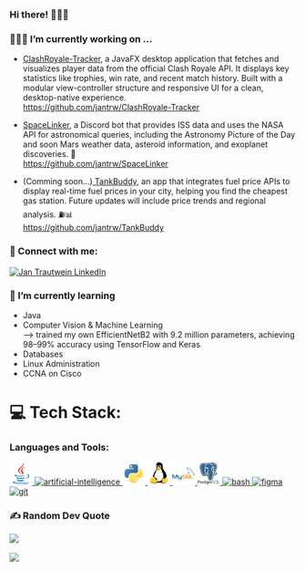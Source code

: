 ### Hi there! 👋🖖🤖

### 🧑🏻‍💻 I’m currently working on ...
  - [ClashRoyale-Tracker](https://github.com/jantrw/ClashRoyale-Tracker), a JavaFX desktop application that fetches and visualizes player data from the official Clash Royale API. It displays key statistics like trophies, win rate, and recent match history. Built with a modular view-controller structure and responsive UI for a clean, desktop-native experience.                                                                                                                                                                                     
    https://github.com/jantrw/ClashRoyale-Tracker
  
  - [SpaceLinker](https://github.com/jantrw/SpaceLinker), a Discord bot that provides ISS data and uses the NASA API for astronomical queries, including the Astronomy Picture of the Day and soon Mars weather data, asteroid information, and exoplanet discoveries. 🚀                                                                                
    https://github.com/jantrw/SpaceLinker
    
  - (Comming soon...)[ TankBuddy](https://github.com/jantrw/TankBuddy), an app that integrates fuel price APIs to display real-time fuel prices in your city, helping you find the cheapest gas station. Future updates will include price trends and regional analysis. ⛽📊  
    https://github.com/jantrw/TankBuddy
    
### 🤝 Connect with me:

<p align="left">
   <a href="https://www.linkedin.com/in/jan-trautwein" target="_blank">
    <img align="center" src="https://raw.githubusercontent.com/rahuldkjain/github-profile-readme-generator/master/src/images/icons/Social/linked-in-alt.svg" alt="Jan Trautwein LinkedIn" height="30" width="40" />
  </a>
</p>
    
### 🌱 I’m currently learning 
  - Java
  - Computer Vision & Machine Learning   <br>                                                                                                                                                                                                                                          --> trained my own EfficientNetB2 with 9.2 million parameters, achieving 98–99% accuracy using TensorFlow and Keras
  - Databases
  - Linux Administration
  - CCNA on Cisco

# 💻 Tech Stack:

<h3 align="left">Languages and Tools:</h3>
<p align="left">
  <a href="https://www.java.com" target="_blank" rel="noreferrer">
    <img src="https://raw.githubusercontent.com/devicons/devicon/master/icons/java/java-original.svg" alt="java" width="40" height="40"/>
  </a>
  <a href="https://openai.com/" target="_blank" rel="noreferrer">
  <img width="40" height="40" src="https://img.icons8.com/ios-filled/50/artificial-intelligence.png" alt="artificial-intelligence"/>
  </a>
  <a href="https://www.python.org" target="_blank" rel="noreferrer">
    <img src="https://raw.githubusercontent.com/devicons/devicon/master/icons/python/python-original.svg" alt="python" width="40" height="40"/>
  </a>
  <a href="https://www.linux.org/" target="_blank" rel="noreferrer">
    <img src="https://raw.githubusercontent.com/devicons/devicon/master/icons/linux/linux-original.svg" alt="linux" width="40" height="40"/>
  </a>
  <a href="https://www.mysql.com/" target="_blank" rel="noreferrer">
    <img src="https://raw.githubusercontent.com/devicons/devicon/master/icons/mysql/mysql-original-wordmark.svg" alt="mysql" width="40" height="40"/>
  </a>
  <a href="https://www.postgresql.org" target="_blank" rel="noreferrer">
    <img src="https://raw.githubusercontent.com/devicons/devicon/master/icons/postgresql/postgresql-original-wordmark.svg" alt="postgresql" width="40" height="40"/>
  </a>
  <a href="https://www.gnu.org/software/bash/" target="_blank" rel="noreferrer">
    <img src="https://www.vectorlogo.zone/logos/gnu_bash/gnu_bash-icon.svg" alt="bash" width="40" height="40"/>
  </a>
  <a href="https://www.figma.com/" target="_blank" rel="noreferrer">
    <img src="https://www.vectorlogo.zone/logos/figma/figma-icon.svg" alt="figma" width="40" height="40"/>
  </a>
  <a href="https://git-scm.com/" target="_blank" rel="noreferrer">
    <img src="https://www.vectorlogo.zone/logos/git-scm/git-scm-icon.svg" alt="git" width="40" height="40"/>
  </a>
</p>


### ✍️ Random Dev Quote
![](https://quotes-github-readme.vercel.app/api?type=horizontal&theme=tokyonight)

<img src='https://i.imgur.com/9FhaE5v.jpeg' style="height: 400px;"/>
